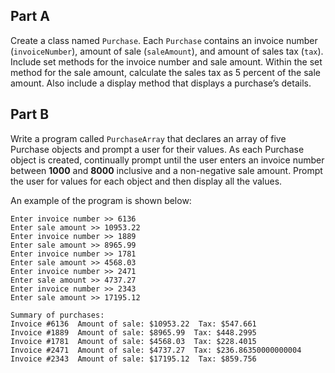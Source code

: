 ## Part A
Create a class named `Purchase`. Each `Purchase` contains an invoice number (`invoiceNumber`), amount of sale (`saleAmount`), and amount of sales tax (`tax`). Include set methods for the invoice number and sale amount. Within the set method for the sale amount, calculate the sales tax as 5 percent of the sale amount. Also include a display method that displays a purchase’s details.


## Part B
Write a program called `PurchaseArray` that declares an array of five Purchase objects and prompt a user for their values. As each Purchase object is created, continually prompt until the user enters an invoice number between **1000** and **8000** inclusive and a non-negative sale amount. Prompt the user for values for each object and then display all the values. 

An example of the program is shown below:

```
Enter invoice number >> 6136
Enter sale amount >> 10953.22
Enter invoice number >> 1889
Enter sale amount >> 8965.99
Enter invoice number >> 1781
Enter sale amount >> 4568.03
Enter invoice number >> 2471   
Enter sale amount >> 4737.27
Enter invoice number >> 2343
Enter sale amount >> 17195.12

Summary of purchases:
Invoice #6136  Amount of sale: $10953.22  Tax: $547.661
Invoice #1889  Amount of sale: $8965.99  Tax: $448.2995
Invoice #1781  Amount of sale: $4568.03  Tax: $228.4015
Invoice #2471  Amount of sale: $4737.27  Tax: $236.86350000000004
Invoice #2343  Amount of sale: $17195.12  Tax: $859.756
```

